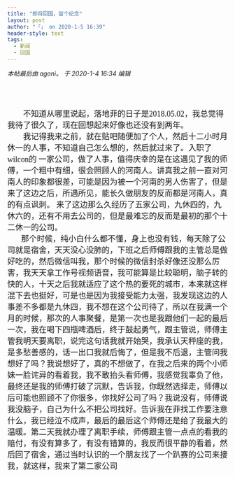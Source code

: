```yaml
---
title: "即将回国，留个纪念"
layout: post
author: "「」 on 2020-1-5 16:39"
header-style: text
tags:
  - 新闻
  - 回国
---
```


<head></head>
<body>
 <i class="pstatus"> 本帖最后由 agoni。 于 2020-1-4 16:34 编辑 </i>
 <br> 
 <br> 
 <div align="center"> 
  <br> 
  <br> 
  <br> 
  <div align="left"> 
   <font face="黑体"><font size="4">&nbsp; &nbsp;&nbsp; &nbsp;&nbsp;&nbsp;不知道从哪里说起，落地菲的日子是2018.05.02，我总觉得我待了很久了，现在回想起来好像也还没有到两年。</font></font> 
   <br> 
   <font face="黑体"><font size="4">&nbsp; &nbsp;&nbsp; &nbsp;&nbsp;&nbsp;我记得我来之前，就在贴吧随便加了个人，然后十二小时月休一的人事，不知道自己怎么想的，然后就过来了。入职了wilcon的 一家公司，做了人事，值得庆幸的是在这遇见了我的师傅，一个粗中有细，很会照顾人的河南人。讲真我之前一直对河南人的印象都很差，可能是因为被一个河南的男人伤害了，但是来了这边之后，所遇所见，能长久做朋友的反而都是河南人，真</font></font> 
   <font face="黑体"><font size="4">的有点讽刺。</font></font> 
   <font face="黑体"><font size="4">来了这边那么久经历了五家公司，九休四的，九休六的，还有不用去公司的，但是最难忘的反而是最初的那个十二休一的公司。</font></font> 
   <br> 
   <font face="黑体"><font size="4">&nbsp; &nbsp;&nbsp; &nbsp; 那个时候，纯小白什么都不懂，身上也没有钱，每天除了公司就是宿舍，天天没心没肺的，下班之后师傅跟我的主管总是做好吃的，然后微信叫我，那个时候的微信封杀好像还没那么厉害，我天天拿工作号视频语音，我可能算是比较聪明，脑子转的快的人，十天之后我就适应了这个热的要死的城市，本来就这样混下去也挺好，可是也是因为我接受能力太强，我发现这边的人事差不多都是九休四，我不想在这个公司待了，所以在我满一个月的时候，那次的人事聚餐，是第一次也是我跟他们一起的最后一次，我在喝下四瓶啤酒后，终于鼓起勇气，跟主管说，师傅主管我明天要离职，说完这句话我就开始哭，我承认天秤座的我，是多愁善感的，话一出口我就后悔了，但是我不后退，主管问我想好了吗？我说想好了，真的不想做了，在我之后来的两个小师妹一脸诧异的看着我，我不敢抬头看师傅，我感觉我辜负了他，最终还是我的师傅打破了沉默，告诉我，你既然选择走，师傅以后可能也照顾不了你很多，你找好公司了吗？我说没有，师傅说我没脑子，自己为什么不把公司找好。告诉我在菲找工作要注意什么，我已经泣不成声，最后的最后这个师傅还是给了我最大的温暖。第二天我就办理了离职手续，师傅跟主管一点点的看我的赔付，有没有算多了，有没有错算的，我反而很平静的看着，然后回了宿舍，通过当时认识的一个朋友找了一个趴赛的公司来接我，就这样，我来了第二家公司</font></font> 
   <br> 
   <br> 
   <br> 
   <br> 
   <br> 
   <br> 
   <br> 
   <br> 
  </div> 
  <br> 
  <br> 
  <br> 
  <br> 
 </div>
 <br> 
 <br>
</body>


